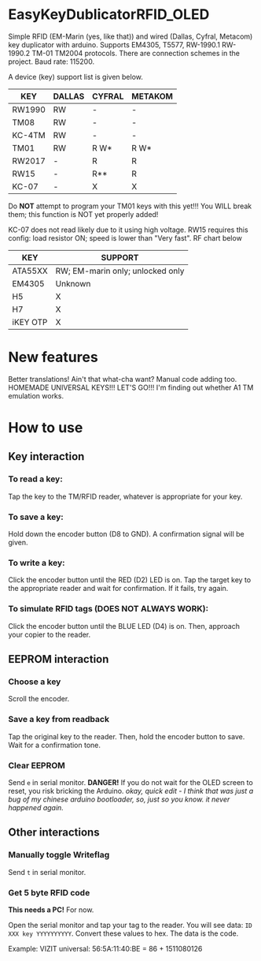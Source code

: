 # EasyKeyDublicatorRFID_OLED
Simple RFID (EM-Marin (yes, like that)) and wired (Dallas, Cyfral, Metacom) key duplicator with arduino. Supports EM4305, T5577, RW-1990.1 RW-1990.2 TM-01 TM2004 protocols. There are connection schemes in the project.
Baud rate: 115200.

A device (key) support list is given below.

| KEY | DALLAS | CYFRAL | METAKOM |
| --- | --- | --- | --- |
| RW1990 | RW | \- | \- |
| TM08 | RW | \- | \- |
| KC-4TM | RW | \- | \- |
| TM01 | RW | R W* | R W* |
| RW2017 | - | R | R |
| RW15 | \- | R** | R |
| KC-07 | \- | X | X |

Do **NOT** attempt to program your TM01 keys with this yet!!! You WILL break them; this function is NOT yet properly added!

KC-07 does not read likely due to it using high voltage. 
RW15 requires this config: load resistor ON; speed is lower than "Very fast". RF chart below

| KEY | SUPPORT |
| --- | --- |
| ATA55XX | RW; EM-marin only; unlocked only |
| EM4305 | Unknown
| H5 | X |
| H7 | X |
| iKEY OTP | X |

# New features
Better translations! Ain't that what-cha want?
Manual code adding too. HOMEMADE UNIVERSAL KEYS!!! LET'S GO!!!
I'm finding out whether A1 TM emulation works.

# How to use

## Key interaction

### To read a key:
Tap the key to the TM/RFID reader, whatever is appropriate for your key.

### To save a key:
Hold down the encoder button (D8 to GND). A confirmation signal will be given.

### To write a key:
Click the encoder button until the RED (D2) LED is on. Tap the target key to the appropriate reader and wait for confirmation. If it fails, try again.

### To simulate RFID tags (DOES NOT ALWAYS WORK):
Click the encoder button until the BLUE LED (D4) is on. Then, approach your copier to the reader. 

## EEPROM interaction

### Choose a key
Scroll the encoder.

### Save a key from readback
Tap the original key to the reader. Then, hold the encoder button to save. Wait for a confirmation tone.

### Clear EEPROM
Send `e` in serial monitor. 
**DANGER!** If you do not wait for the OLED screen to reset, you risk bricking the Arduino.
*okay, quick edit - I think that was just a bug of my chinese arduino bootloader, so, just so you know. it never happened again.*

## Other interactions

### Manually toggle Writeflag
Send `t` in serial monitor.

### Get 5 byte RFID code
**This needs a PC!** For now.

Open the serial monitor and tap your tag to the reader. You will see data: `ID XXX key YYYYYYYYYY`. Convert these values to hex. The data is the code.

Example: VIZIT universal: 56:5A:11:40:BE = 86 + 1511080126
